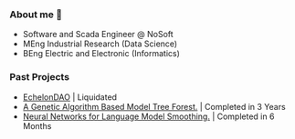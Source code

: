 ### About me 👾

- Software and Scada Engineer @ NoSoft 
- MEng Industrial Research (Data Science)
- BEng Electric and Electronic (Informatics)

### Past Projects
- [EchelonDAO](https://coinmarketcap.com/currencies/echelon-dao/) | Liquidated
- [A Genetic Algorithm Based Model Tree Forest.](https://wernervdm97.github.io/Masters-Thesis/) | Completed in 3 Years
- [Neural Networks for Language Model Smoothing.](https://wernervdm97.github.io/SKRIPSIE/) | Completed in 6 Months
